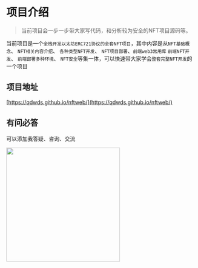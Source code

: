 # 项目介绍
> 当前项目会一步一步带大家写代码，和分析较为安全的NFT项目源码等。

当前项目是一个`全栈开发以太坊ERC721协议的全套NFT项目`，其中内容是从`NFT基础概念`、 `NFT相关内容介绍`、 `各种类型NFT开发`、 `NFT项目部署`、`前端web3常用库` `前端NFT开发`、 `前端部署多种环境`、 `NFT安全`等集一体，可以快速带大家学会`整套完整NFT开发`的一个项目


## 项目地址
[https://qdwds.github.io/nftweb/](https://qdwds.github.io/nftweb/)


## 有问必答
可以添加我答疑、咨询、交流

<image src="https://github.com/qdwds/nftdocs/raw/master/img/my.jpg" style="width:300px"></image>